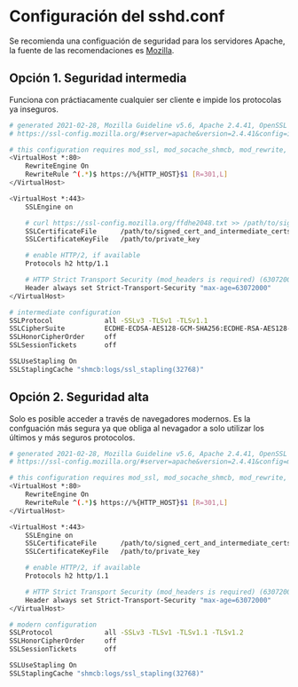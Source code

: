 # Configuración del sshd.conf

Se recomienda una configuación de seguridad para los servidores Apache, la fuente de las recomendaciones es [Mozilla](https://ssl-config.mozilla.org/#server=apache&version=2.4.41&config=intermediate&openssl=1.1.1d&guideline=5.6).

## Opción 1. Seguridad intermedia

Funciona con práctiacamente cualquier ser cliente e impide los protocolas ya inseguros.

```bash
# generated 2021-02-28, Mozilla Guideline v5.6, Apache 2.4.41, OpenSSL 1.1.1d, intermediate configuration
# https://ssl-config.mozilla.org/#server=apache&version=2.4.41&config=intermediate&openssl=1.1.1d&guideline=5.6

# this configuration requires mod_ssl, mod_socache_shmcb, mod_rewrite, and mod_headers
<VirtualHost *:80>
    RewriteEngine On
    RewriteRule ^(.*)$ https://%{HTTP_HOST}$1 [R=301,L]
</VirtualHost>

<VirtualHost *:443>
    SSLEngine on

    # curl https://ssl-config.mozilla.org/ffdhe2048.txt >> /path/to/signed_cert_and_intermediate_certs_and_dhparams
    SSLCertificateFile      /path/to/signed_cert_and_intermediate_certs_and_dhparams
    SSLCertificateKeyFile   /path/to/private_key

    # enable HTTP/2, if available
    Protocols h2 http/1.1

    # HTTP Strict Transport Security (mod_headers is required) (63072000 seconds)
    Header always set Strict-Transport-Security "max-age=63072000"
</VirtualHost>

# intermediate configuration
SSLProtocol             all -SSLv3 -TLSv1 -TLSv1.1
SSLCipherSuite          ECDHE-ECDSA-AES128-GCM-SHA256:ECDHE-RSA-AES128-GCM-SHA256:ECDHE-ECDSA-AES256-GCM-SHA384:ECDHE-RSA-AES256-GCM-SHA384:ECDHE-ECDSA-CHACHA20-POLY1305:ECDHE-RSA-CHACHA20-POLY1305:DHE-RSA-AES128-GCM-SHA256:DHE-RSA-AES256-GCM-SHA384
SSLHonorCipherOrder     off
SSLSessionTickets       off

SSLUseStapling On
SSLStaplingCache "shmcb:logs/ssl_stapling(32768)"
```

## Opción 2. Seguridad alta

Solo es posible acceder a través de navegadores modernos. Es la confguación más segura ya que obliga al nevagador a solo utilizar los últimos y más seguros protocolos.

```bash
# generated 2021-02-28, Mozilla Guideline v5.6, Apache 2.4.41, OpenSSL 1.1.1d, modern configuration
# https://ssl-config.mozilla.org/#server=apache&version=2.4.41&config=modern&openssl=1.1.1d&guideline=5.6

# this configuration requires mod_ssl, mod_socache_shmcb, mod_rewrite, and mod_headers
<VirtualHost *:80>
    RewriteEngine On
    RewriteRule ^(.*)$ https://%{HTTP_HOST}$1 [R=301,L]
</VirtualHost>

<VirtualHost *:443>
    SSLEngine on
    SSLCertificateFile      /path/to/signed_cert_and_intermediate_certs
    SSLCertificateKeyFile   /path/to/private_key

    # enable HTTP/2, if available
    Protocols h2 http/1.1

    # HTTP Strict Transport Security (mod_headers is required) (63072000 seconds)
    Header always set Strict-Transport-Security "max-age=63072000"
</VirtualHost>

# modern configuration
SSLProtocol             all -SSLv3 -TLSv1 -TLSv1.1 -TLSv1.2
SSLHonorCipherOrder     off
SSLSessionTickets       off

SSLUseStapling On
SSLStaplingCache "shmcb:logs/ssl_stapling(32768)"
```
